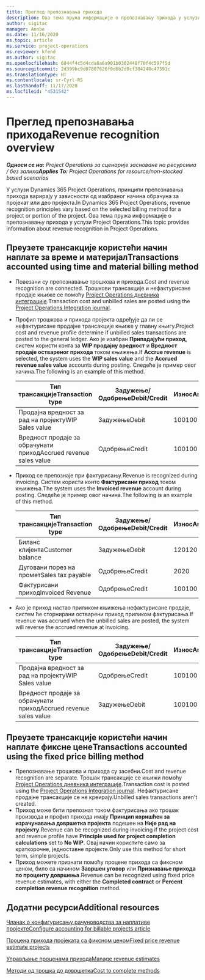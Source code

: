 ```yaml
---
title: Преглед препознавања прихода
description: Ова тема пружа информације о препознавању прихода у услузи Project Operations.
author: sigitac
manager: Annbe
ms.date: 11/16/2020
ms.topic: article
ms.service: project-operations
ms.reviewer: kfend
ms.author: sigitac
ms.openlocfilehash: 6844f4c5d4cda8a6a901b0302448f70f4c597f5d
ms.sourcegitcommit: 2d399bc9d07807626f0d6b2d0cf304240c47591c
ms.translationtype: HT
ms.contentlocale: sr-Cyrl-RS
ms.lasthandoff: 11/17/2020
ms.locfileid: "4531542"
---
```

# <a name="revenue-recognition-overview"></a><span data-ttu-id="0e582-103">Преглед препознавања прихода</span><span class="sxs-lookup"><span data-stu-id="0e582-103">Revenue recognition overview</span></span>

<span data-ttu-id="0e582-104">_**Односи се на:** Project Operations за сценарије засноване на ресурсима / без залиха_</span><span class="sxs-lookup"><span data-stu-id="0e582-104">_**Applies To:** Project Operations for resource/non-stocked based scenarios_</span></span>

<span data-ttu-id="0e582-105">У услузи Dynamics 365 Project Operations, принципи препознавања прихода варирају у зависности од изабраног начина обрачуна за пројекат или део пројекта.</span><span class="sxs-lookup"><span data-stu-id="0e582-105">In Dynamics 365 Project Operations, revenue recognition principles vary based on the selected billing method for a project or portion of the project.</span></span> <span data-ttu-id="0e582-106">Ова тема пружа информације о препознавању прихода у услузи Project Operations.</span><span class="sxs-lookup"><span data-stu-id="0e582-106">This topic provides information about revenue recognition in Project Operations.</span></span>

## <a name="transactions-accounted-using-time-and-material-billing-method"></a><span data-ttu-id="0e582-107">Преузете трансакције користећи начин наплате за време и материјал</span><span class="sxs-lookup"><span data-stu-id="0e582-107">Transactions accounted using time and material billing method</span></span>

- <span data-ttu-id="0e582-108">Повезани су препознавање трошкова и прихода.</span><span class="sxs-lookup"><span data-stu-id="0e582-108">Cost and revenue recognition are connected.</span></span> <span data-ttu-id="0e582-109">Трошкови трансакције и нефактурисане продаје књиже се помоћу [Project Operations дневника интеграције](../project-accounting/project-operations-integration-journal.md).</span><span class="sxs-lookup"><span data-stu-id="0e582-109">Transaction cost and unbilled sales are posted using the [Project Operations Integration journal](../project-accounting/project-operations-integration-journal.md).</span></span>
- <span data-ttu-id="0e582-110">Профил трошкова и прихода пројекта одређује да ли се нефактурисане продајне трансакције књиже у главну књигу.</span><span class="sxs-lookup"><span data-stu-id="0e582-110">Project cost and revenue profile determine if unbilled sales transactions are posted to the general ledger.</span></span> <span data-ttu-id="0e582-111">Ако је изабран **Припадајући приход**, систем користи конта за **WIP продајну вредност** и **Вредност продаје оствареног прихода** током књижења.</span><span class="sxs-lookup"><span data-stu-id="0e582-111">If **Accrue revenue** is selected, the system uses the **WIP sales value** and the **Accrued revenue sales value** accounts during posting.</span></span> <span data-ttu-id="0e582-112">Следеће је пример овог начина.</span><span class="sxs-lookup"><span data-stu-id="0e582-112">The following is an example of this method.</span></span>  

  | <span data-ttu-id="0e582-113">Тип трансакције</span><span class="sxs-lookup"><span data-stu-id="0e582-113">Transaction type</span></span> | <span data-ttu-id="0e582-114">Задужење/Одобрење</span><span class="sxs-lookup"><span data-stu-id="0e582-114">Debit/Credit</span></span> | <span data-ttu-id="0e582-115">Износ</span><span class="sxs-lookup"><span data-stu-id="0e582-115">Amount</span></span> |
  | --- | --- | --- |
  | <span data-ttu-id="0e582-116">Продајна вредност за рад на пројекту</span><span class="sxs-lookup"><span data-stu-id="0e582-116">WIP Sales value</span></span> | <span data-ttu-id="0e582-117">Задужење</span><span class="sxs-lookup"><span data-stu-id="0e582-117">Debit</span></span> | <span data-ttu-id="0e582-118">100</span><span class="sxs-lookup"><span data-stu-id="0e582-118">100</span></span> |
  | <span data-ttu-id="0e582-119">Вредност продаје за обрачунати приход</span><span class="sxs-lookup"><span data-stu-id="0e582-119">Accrued revenue sales value</span></span> | <span data-ttu-id="0e582-120">Одобрење</span><span class="sxs-lookup"><span data-stu-id="0e582-120">Credit</span></span> | <span data-ttu-id="0e582-121">100</span><span class="sxs-lookup"><span data-stu-id="0e582-121">100</span></span> |

- <span data-ttu-id="0e582-122">Приход се препознаје при фактурисању.</span><span class="sxs-lookup"><span data-stu-id="0e582-122">Revenue is recognized during invoicing.</span></span> <span data-ttu-id="0e582-123">Систем користи конто **Фактурисани приход** током књижења.</span><span class="sxs-lookup"><span data-stu-id="0e582-123">The system uses the **Invoiced revenue** account during posting.</span></span> <span data-ttu-id="0e582-124">Следеће је пример овог начина.</span><span class="sxs-lookup"><span data-stu-id="0e582-124">The following is an example of this method.</span></span>  

  | <span data-ttu-id="0e582-125">Тип трансакције</span><span class="sxs-lookup"><span data-stu-id="0e582-125">Transaction type</span></span> | <span data-ttu-id="0e582-126">Задужење/Одобрење</span><span class="sxs-lookup"><span data-stu-id="0e582-126">Debit/Credit</span></span> | <span data-ttu-id="0e582-127">Износ</span><span class="sxs-lookup"><span data-stu-id="0e582-127">Amount</span></span> |
  | --- | --- | --- |
  | <span data-ttu-id="0e582-128">Биланс клијента</span><span class="sxs-lookup"><span data-stu-id="0e582-128">Customer balance</span></span> | <span data-ttu-id="0e582-129">Задужење</span><span class="sxs-lookup"><span data-stu-id="0e582-129">Debit</span></span> | <span data-ttu-id="0e582-130">120</span><span class="sxs-lookup"><span data-stu-id="0e582-130">120</span></span> |
  | <span data-ttu-id="0e582-131">Дуговани порез на промет</span><span class="sxs-lookup"><span data-stu-id="0e582-131">Sales tax payable</span></span> | <span data-ttu-id="0e582-132">Одобрење</span><span class="sxs-lookup"><span data-stu-id="0e582-132">Credit</span></span> | <span data-ttu-id="0e582-133">20</span><span class="sxs-lookup"><span data-stu-id="0e582-133">20</span></span> |
  | <span data-ttu-id="0e582-134">Фактурисани приход</span><span class="sxs-lookup"><span data-stu-id="0e582-134">Invoiced Revenue</span></span> | <span data-ttu-id="0e582-135">Одобрење</span><span class="sxs-lookup"><span data-stu-id="0e582-135">Credit</span></span> | <span data-ttu-id="0e582-136">100</span><span class="sxs-lookup"><span data-stu-id="0e582-136">100</span></span> |

- <span data-ttu-id="0e582-137">Ако је приход настао приликом књижења нефактурисане продаје, систем ће сторнирани остварени приход приликом фактурисања.</span><span class="sxs-lookup"><span data-stu-id="0e582-137">If revenue was accrued when the unbilled sales are posted, the system will reverse the accrued revenue at invoicing.</span></span>

  | <span data-ttu-id="0e582-138">Тип трансакције</span><span class="sxs-lookup"><span data-stu-id="0e582-138">Transaction type</span></span> | <span data-ttu-id="0e582-139">Задужење/Одобрење</span><span class="sxs-lookup"><span data-stu-id="0e582-139">Debit/Credit</span></span> | <span data-ttu-id="0e582-140">Износ</span><span class="sxs-lookup"><span data-stu-id="0e582-140">Amount</span></span> |
  | --- | --- | --- |
  | <span data-ttu-id="0e582-141">Продајна вредност за рад на пројекту</span><span class="sxs-lookup"><span data-stu-id="0e582-141">WIP Sales value</span></span> | <span data-ttu-id="0e582-142">Одобрење</span><span class="sxs-lookup"><span data-stu-id="0e582-142">Credit</span></span> | <span data-ttu-id="0e582-143">100</span><span class="sxs-lookup"><span data-stu-id="0e582-143">100</span></span> |
  | <span data-ttu-id="0e582-144">Вредност продаје за обрачунати приход</span><span class="sxs-lookup"><span data-stu-id="0e582-144">Accrued revenue sales value</span></span> | <span data-ttu-id="0e582-145">Задужење</span><span class="sxs-lookup"><span data-stu-id="0e582-145">Debit</span></span> | <span data-ttu-id="0e582-146">100</span><span class="sxs-lookup"><span data-stu-id="0e582-146">100</span></span> |

## <a name="transactions-accounted-using-the-fixed-price-billing-method"></a><span data-ttu-id="0e582-147">Преузете трансакције користећи начин наплате фиксне цене</span><span class="sxs-lookup"><span data-stu-id="0e582-147">Transactions accounted using the fixed price billing method</span></span>

- <span data-ttu-id="0e582-148">Препознавање трошкова и прихода су засебни.</span><span class="sxs-lookup"><span data-stu-id="0e582-148">Cost and revenue recognition are separate.</span></span> <span data-ttu-id="0e582-149">Трошак трансакције се књижи помоћу [Project Operations дневника интеграције](../project-accounting/project-operations-integration-journal.md).</span><span class="sxs-lookup"><span data-stu-id="0e582-149">Transaction cost is posted using the [Project Operations Integration journal](../project-accounting/project-operations-integration-journal.md).</span></span> <span data-ttu-id="0e582-150">Нефактурисане продајне трансакције се не креирају.</span><span class="sxs-lookup"><span data-stu-id="0e582-150">Unbilled sales transactions aren't created.</span></span>
- <span data-ttu-id="0e582-151">Приход може бити препознат током фактурисања ако трошак производа и профил прихода имају **Принцип коришћен за израчунавања довршетка пројекта** подешен на **Није рад на пројекту**.</span><span class="sxs-lookup"><span data-stu-id="0e582-151">Revenue can be recognized during invoicing if the project cost and revenue profile have **Principle used for project completion calculations** set to **No WIP**.</span></span> <span data-ttu-id="0e582-152">Овај начин користите само за краткорочне, једноставне пројекте.</span><span class="sxs-lookup"><span data-stu-id="0e582-152">Only use this method for short term, simple projects.</span></span>
- <span data-ttu-id="0e582-153">Приход можете признати помоћу процене прихода са фиксном ценом, било са начином **Завршен уговор** или **Признавање прихода по проценту довршења**.</span><span class="sxs-lookup"><span data-stu-id="0e582-153">Revenue can be recognized using fixed price revenue estimates, with either the **Completed contract** or **Percent completion revenue recognition** method.</span></span>

## <a name="additional-resources"></a><span data-ttu-id="0e582-154">Додатни ресурси</span><span class="sxs-lookup"><span data-stu-id="0e582-154">Additional resources</span></span>
[<span data-ttu-id="0e582-155">Чланак о конфигурисању рачуноводства за наплативе пројекте</span><span class="sxs-lookup"><span data-stu-id="0e582-155">Configure accounting for billable projects article</span></span>](../project-accounting/configure-accounting-billable-projects.md)

[<span data-ttu-id="0e582-156">Процена прихода пројеката са фиксном ценом</span><span class="sxs-lookup"><span data-stu-id="0e582-156">Fixed price revenue estimate projects</span></span>](rev-rec-percentage-completion-method.md)

[<span data-ttu-id="0e582-157">Управљање проценама прихода</span><span class="sxs-lookup"><span data-stu-id="0e582-157">Manage revenue estimates</span></span>](rev-rec-completed-contract-method.md)

[<span data-ttu-id="0e582-158">Методи од трошка до довршетка</span><span class="sxs-lookup"><span data-stu-id="0e582-158">Cost to complete methods</span></span>](cost-complete-methods.md)
